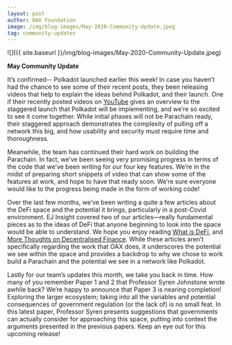 ```yaml
---
layout: post
author: OAX Foundation
image: /img/blog-images/May-2020-Community-Update.jpeg
tag: community-updates
---
```


![]({{ site.baseurl }}/img/blog-images/May-2020-Community-Update.jpeg)


<b>May Community Update</b>

It’s confirmed-- Polkadot launched earlier this week! In case you haven’t had the chance to see some of their recent posts, they been releasing videos that help to explain the ideas behind Polkadot, and their launch. One if their recently posted videos on <a href="https://www.youtube.com/watch?v=TpcCeo-ZkDY" target="_blank">YouTube</a> gives an overview to the staggered launch that Polkadot will be implementing, and we’re so excited to see it come together. While initial phases will not be Parachain ready, their staggered approach demonstrates the complexity of pulling off a network this big, and how usability and security must require time and thoroughness.

Meanwhile, the team has continued their hard work on building the Parachain. In fact, we’ve been seeing very promising progress in terms of the code that we’ve been writing for our four key features. We’re in the midst of preparing short snippets of video that can show some of the features at work, and hope to have that ready soon. We’re sure everyone would like to the progress being made in the form of working code! 

Over the last few months, we’ve been writing a quite a few articles about the DeFi space and the potential it brings, particularly in a post-Covid environment. EJ Insight covered two of our articles—really fundamental pieces as to the ideas of DeFi that anyone beginning to look into the space would be able to understand. We hope you enjoy reading <a href="https://www.ejinsight.com/eji/article/id/2367339/20200203-what-is-defi" target="_blank">What is DeFi</a>, and <a href="https://www.ejinsight.com/eji/article/id/2384414/20200224-more-thoughts-on-decentralized-finance" target="_blank">More Thoughts on Decentralised Finance</a>. While these articles aren’t specifically regarding the work that OAX does, it underscores the potential we see within the space and provides a backdrop to why we chose to work build a Parachain and the potential we see in a network like Polkadot.

Lastly for our team’s updates this month, we take you back in time. How many of you remember Paper 1 and 2 that Professor Syren Johnstone wrote awhile back? We’re happy to announce that Paper 3 is nearing completion! Exploring the larger ecosystem; taking into all the variables and potential consequences of government regulation (or the lack of) is no small feat. In this latest paper, Professor Syren presents suggestions that governments can actually consider for approaching this space, putting into context the arguments presented in the previous papers. Keep an eye out for this upcoming release!
